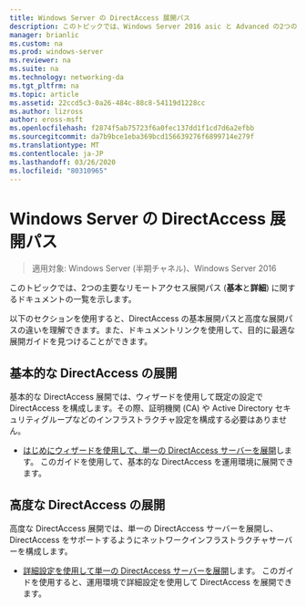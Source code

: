 ```yaml
---
title: Windows Server の DirectAccess 展開パス
description: このトピックでは、Windows Server 2016 asic と Advanced の2つの主要な DirectAccess 展開パスに関するドキュメントの一覧を示します。
manager: brianlic
ms.custom: na
ms.prod: windows-server
ms.reviewer: na
ms.suite: na
ms.technology: networking-da
ms.tgt_pltfrm: na
ms.topic: article
ms.assetid: 22ccd5c3-0a26-484c-88c8-54119d1228cc
ms.author: lizross
author: eross-msft
ms.openlocfilehash: f2874f5ab75723f6a0fec137dd1f1cd7d6a2efbb
ms.sourcegitcommit: da7b9bce1eba369bcd156639276f6899714e279f
ms.translationtype: MT
ms.contentlocale: ja-JP
ms.lasthandoff: 03/26/2020
ms.locfileid: "80310965"
---
```

# <a name="directaccess-deployment-paths-in-windows-server"></a>Windows Server の DirectAccess 展開パス

>適用対象: Windows Server (半期チャネル)、Windows Server 2016

このトピックでは、2つの主要なリモートアクセス展開パス (**基本**と**詳細**) に関するドキュメントの一覧を示します。  
  
以下のセクションを使用すると、DirectAccess の基本展開パスと高度な展開パスの違いを理解できます。また、ドキュメントリンクを使用して、目的に最適な展開ガイドを見つけることができます。  
  
## <a name="deploy-basic-directaccess"></a>基本的な DirectAccess の展開  
基本的な DirectAccess 展開では、ウィザードを使用して既定の設定で DirectAccess を構成します。その際、証明機関 (CA) や Active Directory セキュリティグループなどのインフラストラクチャ設定を構成する必要はありません。  
  
-   [はじめにウィザードを使用して、単一の DirectAccess サーバーを展開](../../remote-access/directaccess/single-server-wizard/Deploy-a-Single-DirectAccess-Server-Using-the-Getting-Started-Wizard.md)します。 このガイドを使用して、基本的な DirectAccess を運用環境に展開できます。  
  
## <a name="deploy-advanced-directaccess"></a>高度な DirectAccess の展開  
高度な DirectAccess 展開では、単一の DirectAccess サーバーを展開し、DirectAccess をサポートするようにネットワークインフラストラクチャサーバーを構成します。  
  
-   [詳細設定を使用して単一の DirectAccess サーバーを展開](../../remote-access/directaccess/single-server-advanced/Deploy-a-Single-DirectAccess-Server-with-Advanced-Settings.md)します。 このガイドを使用すると、運用環境で詳細設定を使用して DirectAccess を展開できます。  
  


